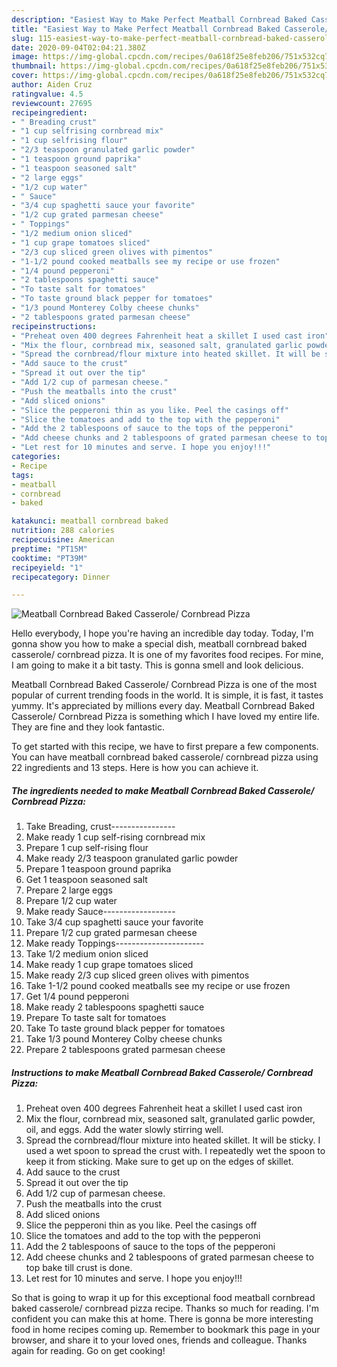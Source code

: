 ```yaml
---
description: "Easiest Way to Make Perfect Meatball Cornbread Baked Casserole/ Cornbread Pizza"
title: "Easiest Way to Make Perfect Meatball Cornbread Baked Casserole/ Cornbread Pizza"
slug: 115-easiest-way-to-make-perfect-meatball-cornbread-baked-casserole-cornbread-pizza
date: 2020-09-04T02:04:21.380Z
image: https://img-global.cpcdn.com/recipes/0a618f25e8feb206/751x532cq70/meatball-cornbread-baked-casserole-cornbread-pizza-recipe-main-photo.jpg
thumbnail: https://img-global.cpcdn.com/recipes/0a618f25e8feb206/751x532cq70/meatball-cornbread-baked-casserole-cornbread-pizza-recipe-main-photo.jpg
cover: https://img-global.cpcdn.com/recipes/0a618f25e8feb206/751x532cq70/meatball-cornbread-baked-casserole-cornbread-pizza-recipe-main-photo.jpg
author: Aiden Cruz
ratingvalue: 4.5
reviewcount: 27695
recipeingredient:
- " Breading crust"
- "1 cup selfrising cornbread mix"
- "1 cup selfrising flour"
- "2/3 teaspoon granulated garlic powder"
- "1 teaspoon ground paprika"
- "1 teaspoon seasoned salt"
- "2 large eggs"
- "1/2 cup water"
- " Sauce"
- "3/4 cup spaghetti sauce your favorite"
- "1/2 cup grated parmesan cheese"
- " Toppings"
- "1/2 medium onion sliced"
- "1 cup grape tomatoes sliced"
- "2/3 cup sliced green olives with pimentos"
- "1-1/2 pound cooked meatballs see my recipe or use frozen"
- "1/4 pound pepperoni"
- "2 tablespoons spaghetti sauce"
- "To taste salt for tomatoes"
- "To taste ground black pepper for tomatoes"
- "1/3 pound Monterey Colby cheese chunks"
- "2 tablespoons grated parmesan cheese"
recipeinstructions:
- "Preheat oven 400 degrees Fahrenheit heat a skillet I used cast iron"
- "Mix the flour, cornbread mix, seasoned salt, granulated garlic powder, oil, and eggs. Add the water slowly stirring well."
- "Spread the cornbread/flour mixture into heated skillet. It will be sticky. I used a wet spoon to spread the crust with. I repeatedly wet the spoon to keep it from sticking. Make sure to get up on the edges of skillet."
- "Add sauce to the crust"
- "Spread it out over the tip"
- "Add 1/2 cup of parmesan cheese."
- "Push the meatballs into the crust"
- "Add sliced onions"
- "Slice the pepperoni thin as you like. Peel the casings off"
- "Slice the tomatoes and add to the top with the pepperoni"
- "Add the 2 tablespoons of sauce to the tops of the pepperoni"
- "Add cheese chunks and 2 tablespoons of grated parmesan cheese to top bake till crust is done."
- "Let rest for 10 minutes and serve. I hope you enjoy!!!"
categories:
- Recipe
tags:
- meatball
- cornbread
- baked

katakunci: meatball cornbread baked 
nutrition: 288 calories
recipecuisine: American
preptime: "PT15M"
cooktime: "PT39M"
recipeyield: "1"
recipecategory: Dinner

---
```



![Meatball Cornbread Baked Casserole/ Cornbread Pizza](https://img-global.cpcdn.com/recipes/0a618f25e8feb206/751x532cq70/meatball-cornbread-baked-casserole-cornbread-pizza-recipe-main-photo.jpg)

Hello everybody, I hope you're having an incredible day today. Today, I'm gonna show you how to make a special dish, meatball cornbread baked casserole/ cornbread pizza. It is one of my favorites food recipes. For mine, I am going to make it a bit tasty. This is gonna smell and look delicious.



Meatball Cornbread Baked Casserole/ Cornbread Pizza is one of the most popular of current trending foods in the world. It is simple, it is fast, it tastes yummy. It's appreciated by millions every day. Meatball Cornbread Baked Casserole/ Cornbread Pizza is something which I have loved my entire life. They are fine and they look fantastic.


To get started with this recipe, we have to first prepare a few components. You can have meatball cornbread baked casserole/ cornbread pizza using 22 ingredients and 13 steps. Here is how you can achieve it.

<!--inarticleads1-->

##### The ingredients needed to make Meatball Cornbread Baked Casserole/ Cornbread Pizza:

1. Take  Breading, crust----------------
1. Make ready 1 cup self-rising cornbread mix
1. Prepare 1 cup self-rising flour
1. Make ready 2/3 teaspoon granulated garlic powder
1. Prepare 1 teaspoon ground paprika
1. Get 1 teaspoon seasoned salt
1. Prepare 2 large eggs
1. Prepare 1/2 cup water
1. Make ready  Sauce------------------
1. Take 3/4 cup spaghetti sauce your favorite
1. Prepare 1/2 cup grated parmesan cheese
1. Make ready  Toppings----------------------
1. Take 1/2 medium onion sliced
1. Make ready 1 cup grape tomatoes sliced
1. Make ready 2/3 cup sliced green olives with pimentos
1. Take 1-1/2 pound cooked meatballs see my recipe or use frozen
1. Get 1/4 pound pepperoni
1. Make ready 2 tablespoons spaghetti sauce
1. Prepare To taste salt for tomatoes
1. Take To taste ground black pepper for tomatoes
1. Take 1/3 pound Monterey Colby cheese chunks
1. Prepare 2 tablespoons grated parmesan cheese




<!--inarticleads2-->

##### Instructions to make Meatball Cornbread Baked Casserole/ Cornbread Pizza:

1. Preheat oven 400 degrees Fahrenheit heat a skillet I used cast iron
1. Mix the flour, cornbread mix, seasoned salt, granulated garlic powder, oil, and eggs. Add the water slowly stirring well.
1. Spread the cornbread/flour mixture into heated skillet. It will be sticky. I used a wet spoon to spread the crust with. I repeatedly wet the spoon to keep it from sticking. Make sure to get up on the edges of skillet.
1. Add sauce to the crust
1. Spread it out over the tip
1. Add 1/2 cup of parmesan cheese.
1. Push the meatballs into the crust
1. Add sliced onions
1. Slice the pepperoni thin as you like. Peel the casings off
1. Slice the tomatoes and add to the top with the pepperoni
1. Add the 2 tablespoons of sauce to the tops of the pepperoni
1. Add cheese chunks and 2 tablespoons of grated parmesan cheese to top bake till crust is done.
1. Let rest for 10 minutes and serve. I hope you enjoy!!!




So that is going to wrap it up for this exceptional food meatball cornbread baked casserole/ cornbread pizza recipe. Thanks so much for reading. I'm confident you can make this at home. There is gonna be more interesting food in home recipes coming up. Remember to bookmark this page in your browser, and share it to your loved ones, friends and colleague. Thanks again for reading. Go on get cooking!
